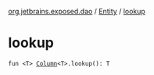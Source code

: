 [org.jetbrains.exposed.dao](../index.md) / [Entity](index.md) / [lookup](.)

# lookup

`fun <T> `[`Column`](../../org.jetbrains.exposed.sql/-column/index.md)`<T>.lookup(): T`